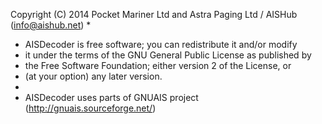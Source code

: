 Copyright (C) 2014
Pocket Mariner Ltd and Astra Paging Ltd / AISHub (info@aishub.net)
 *
 *    AISDecoder is free software; you can redistribute it and/or modify
 *    it under the terms of the GNU General Public License as published by
 *    the Free Software Foundation; either version 2 of the License, or
 *    (at your option) any later version.
 *
 *    AISDecoder uses parts of GNUAIS project (http://gnuais.sourceforge.net/)
